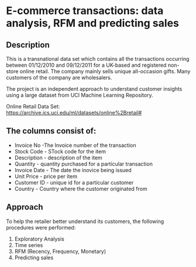 # E-commerce transactions: data analysis, RFM and predicting sales

## Description
This is a transnational data set which contains all the transactions occurring between 01/12/2010 and 09/12/2011 for a UK-based and registered non-store online retail. The company mainly sells unique all-occasion gifts. Many customers of the company are wholesalers.

The project is an independent approach to understand customer insights using a large dataset from UCI Machine Learning Repository. 

Online Retail Data Set: https://archive.ics.uci.edu/ml/datasets/online%2Bretail#

## The columns consist of:<br>
* Invoice No -The Invoice number of the transaction<br>
* Stock Code - STock code for the item<br>
* Description - description of the item<br>
* Quantity - quantity purchased for a particular transaction<br>
* Invoice Date - The date the inovice being issued<br>
* Unit Price - price per item<br>
* Customer ID - unique id for a particular customer<br>
* Country - Country where the customer originated from<br>

## Approach
To help the retailer better understand its customers, the following procedures were performed:
1. Exploratory Analysis
2. Time series
3. RFM (Recency, Frequency, Monetary)
4. Predicting sales
